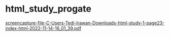 # html_study_progate
[screencapture-file-C-Users-Tedi-Irawan-Downloads-html-study-1-page23-index-html-2022-11-14-16_01_39.pdf](https://github.com/tedi0609/html_study_progate/files/10000815/screencapture-file-C-Users-Tedi-Irawan-Downloads-html-study-1-page23-index-html-2022-11-14-16_01_39.pdf)
